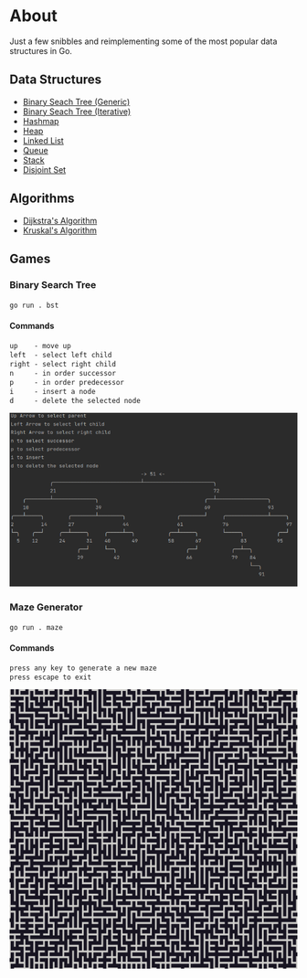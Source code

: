 # About

Just a few snibbles and reimplementing some of the most popular data structures in Go.

## Data Structures

- [Binary Seach Tree (Generic)](pkg/bst)
- [Binary Seach Tree (Iterative)](pkg/bst2)
- [Hashmap](pkg/hashmap)
- [Heap](pkg/heap)
- [Linked List](pkg/linkedlist)
- [Queue](pkg/queue)
- [Stack](pkg/stack)
- [Disjoint Set](pkg/disjointset)

## Algorithms

- [Dijkstra's Algorithm](pkg/dijkstra)
- [Kruskal's Algorithm](pkg/kruskal)

## Games

### Binary Search Tree

`go run . bst`

#### Commands

```
up    - move up
left  - select left child
right - select right child
n     - in order successor
p     - in order predecessor
i     - insert a node
d     - delete the selected node
```

![BST](images/bst.gif)

### Maze Generator

`go run . maze`

#### Commands

```
press any key to generate a new maze
press escape to exit
```

![BST](images/maze.gif)